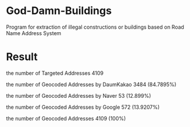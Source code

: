 # God-Damn-Buildings
Program for extraction of illegal constructions or buildings based on Road Name Address System

# Result
the number of Targeted Addresses               4109

the number of Geocoded Addresses by DaumKakao  3484  (84.7895%)

the number of Geocoded Addresses by Naver      53    (12.899%)

the number of Geocoded Addresses by Google     572   (13.9207%)

the number of Geocoded Addresses               4109  (100%)
